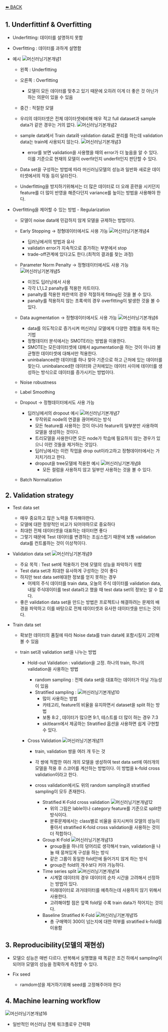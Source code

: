[⬅️ BACK ](./README.md)

## 1. Underfittinf & Overfitting

- Underfitting: 데이터를 설명하지 못함

- Overfitting : 데이터를 과하게 설명함

- 예시
  ![머신러닝기본개념1](imgs/머신러닝기본개념1.png)

  - 왼쪽 : Underfitting
  - 오른쪽 : Overfitting
    - 모델이 모든 데이터를 맞추고 있기 때문에 오히려 이게 더 좋은 것 아닌가 하는 의문이 있을 수 있음
  - 중간 : 적절한 모델

  - 우리의 데이터셋은 전체 데이터셋에비해 매우 적고 full dataset과 sample data가 같은 경우는 거의 없다.
    ![머신러닝기본개념2](imgs/머신러닝기본개념2.png)
  - sample data에서 Train data와 validation data로 분리를 하는데 validation data는 train에 사용되지 않는다.
    ![머신러닝기본개념3](imgs/머신러닝기본개념3.png)
    - error를 보면 validation을 사용했을 때의 error가 더 높음을 알 수 있다. 이를 기준으로 현재의 모델이 overfit인지 underfit인지 판단할 수 있다.
  - Data set을 구성하는 방법에 따라 머신러닝모델의 성능과 일반화 새로운 데이터셋에서의 작동 등이 달라진다.

  - Underfitting을 방지하기위해서는 더 많은 데이터로 더 오래 훈련을 시키던지 feature를 더 많이 반영을 해준다던지 variance를 높이는 방법을 사용해야 한다.

- Overfitting을 제어할 수 있는 방법 - Regularization

  - 모델이 noise data에 민감하지 않게 모델을 규제하는 방법이다.
  - Early Stopping -> 정형데이터에서도 사용 가능
    ![머신러닝기본개념4](imgs/머신러닝기본개념4.png)
    - 딥러닝에서의 방법과 유사
    - validatin error가 지속적으로 증가하는 부분에서 stop
    - trade-off관계에 있다고도 한다.(최적의 결과를 찾는 과정)
  - Parameter Norm Penalty -> 정형데이터에서도 사용 가능
    ![머신러닝기본개념5](imgs/머신러닝기본개념5.png)

    - 이것도 딥러닝에서 사용
    - 각각 L1,L2 panalty를 적용한 차트이다.
    - panalty를 적용한 파란색의 경우 적절하게 fitting된 것을 볼 수 있다.
    - panalty를 적용하지 않는 초록색의 경우 overfitting이 발생한 것을 볼 수 있다.

  - Data augmentation -> 정형데이터에서도 사용 가능
    ![머신러닝기본개념6](imgs/머신러닝기본개념6.png)
    - data를 의도적으로 증가시켜 머신러닝 모델에게 다양한 경험을 하게 하는 기법
    - 정형데이터 분석에서는 SMOTE라는 방법을 이용한다.
    - SMOTE는 모든데이터셋에 대해서 agumentation을 하는 것이 아니라 불균형한 데이터셋에 대해서만 적용한다.
    - uninbalanced한 데이터를 하나 찾아 기준으로 하고 근처에 있는 데이터를 찾는다. uninbalanced한 데이터와 근처에있는 데이터 사이에 데이터를 생성하는 방식으로 데이터를 증가시키는 방법이다.
  - Noise robustness
  - Label Smoothing
  - Dropout -> 정형데이터에서도 사용 가능
    - 딥러닝에서의 dropout 예시
      ![머신러닝기본개념7](imgs/머신러닝기본개념7.png)
      - 무작위로 node의 연결을 끊어버리는 방식
      - 모든 feature를 사용하는 것이 아니라 feature의 일부분만 사용하여 모델을 생성하는 것이다.
      - 트리모델을 사용한다면 모든 node가 학습에 필요하지 않는 경우가 있으니 이런 것들을 제거하는 것임다.
      - 딥러닝에서는 이런 작업을 drop out이라고하고 정형데이터에서는 가지치기라고 한다.
      - dropout을 tree모델에 적용한 예시
        ![머신러닝기본개념8](imgs/머신러닝기본개념8.png)
        - 모든 컬럼을 사용하지 않고 일부만 사용하는 것을 볼 수 있다.
  - Batch Normalization

## 2. Validation strategy

- Test data set
  - 매우 중요하고 많은 노력을 투자해야한다.
  - 모델에 대한 정량적인 비교가 되어야하므로 중요하다
  - 최대한 전체 데이터셋을 대표하는 데이터면 좋다
  - 그렇기 때문에 Test 데이터를 변경하는 조심스럽기 때문에 보통 validation data를 컨트롤하는 것이 이상적이다.
- Validation data set
  ![머신러닝기본개념9](imgs/머신러닝기본개념9.png)
  - 주요 목적 : Test set에 적용하기 전에 모델의 성능을 파악하기 위함
  - Test data set과 최대한 유사하게 구성하는 것이 좋다
  - 하지만 test data set에대한 정보를 얻지 못하는 경우
    - 어제의 주식 데이터를 train data, 오늘의 주식 데이터를 validation data, 내일 주식데이터를 test data라고 했을 때 test data set의 정보는 알 수 없다.
  - 좋은 validation data set을 만드는 방법은 프로젝트나 해결하려는 문제의 배경을 파악하고 이를 바탕으로 전체 데이터셋과 유사한 데이터셋을 만드는 것이다.
- Train data set

  - 확보한 데이터의 품질에 따라 Noise data를 train data에 포함시킬지 고민해볼 수 있음
  - train set과 validation set을 나누는 방법

    - Hold-out Validation : validation을 고정. 하나의 train, 하나의 validation을 사용하는 방법
      - random sampling : 전체 data set을 대표하는 데이터가 아닐 가능성이 있음
      - Stratified sampling :
        ![머신러닝기본개념10](imgs/머신러닝기본개념10.png)
        - 많이 사용하는 방법
        - 카테고리, feature의 비율을 유지하면서 dataset을 split 하는 방법
        - 보통 8:2 , 데이터가 많으면 9:1, 테스트를 더 많이 하는 경우 7:3
        - skitlearn에서 제공하는 Stratified 옵션을 사용하면 쉽게 구현할 수 있다.
    - Cross Validation
      ![머신러닝기본개념11](imgs/머신러닝기본개념11.png)

      - train, validation 쌍을 여러 개 두는 것
      - 각 쌍에 적합한 여러 개의 모델을 생성하여 test data set에 여러개의 모델을 적용 후 스코어를 계산하는 방법이다. 이 방법을 k-fold cross validation이라고 한다.
      - cross validation에서도 위의 random sampling과 stratified sampling이 모두 존재한다.

        - Stratified K-Fold cross validation
          ![머신러닝기본개념12](imgs/머신러닝기본개념12.png)
          - 위의 그림은 lable이나 category feature를 기준으로 split한 방식이다.
          - 분류문제에서는 class별로 비율을 유지시켜야 모델의 성능이 좋아서 stratified K-fold cross validation을 사용하는 것이 더 적합하다.
        - Group K-Fold
          ![머신러닝기본개념13](imgs/머신러닝기본개념13.png)
          - group들을 하나의 덩어리로 생각해서 train, validation을 나눌 때 뭉쳐있게 구성을 하는 방식
          - 같은 그룹이 동일한 fold안에 들어가지 않게 하는 방식
          - group은 fold의 개수보다 커야 가능하다.
        - Time series split
          ![머신러닝기본개념14](imgs/머신러닝기본개념14.png)
          - 시계열 데이터의 경우 데이터의 순차 시간을 고려해서 선정하는 방법이 있다.
          - 미래데이터로 과거데이터를 예측하는데 사용하지 않기 위해서 사용한다.
          - 고려해야할 점은 앞쪽 fold일 수록 train data가 적어지는 것이다.
        - Baseline Stratified K-Fold
          ![머신러닝기본개념15](imgs/머신러닝기본개념15.png)
          - 총 구매액이 300이 넘는지에 대한 여부를 stratified k-fold를 이용함

## 3. Reproducibility(모델의 재현성)

- 모델으 성능은 매번 다르다. 반복해서 실행했을 때 똑같은 조건 하에서 sampling이 되어야 모델의 성능을 정확하게 측정할 수 있다.

- Fix seed
  - ramdom성을 제거하기위해 seed를 고정해주어야 한다

## 4. Machine learning workflow

![머신러닝기본개념16](imgs/머신러닝기본개념16.png)

- 일반적인 머신러닝 전체 워크플로우 간략화
